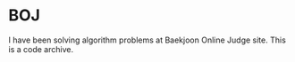 # BOJ
I have been solving algorithm problems at Baekjoon Online Judge site. This is a code archive.
